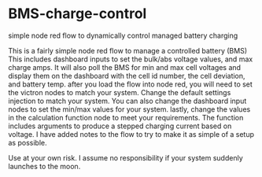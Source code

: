 # BMS-charge-control
simple node red flow to dynamically control managed battery charging

This is a fairly simple node red flow to manage a controlled battery (BMS)
This includes dashboard inputs to set the bulk/abs voltage values, and max charge amps.
It will also poll the BMS for min and max cell voltages and display them on the dashboard with the cell id number, the cell deviation, and battery temp.
after you load the flow into node red, you will need to set the victron nodes to match your system.
Change the default settings injection to match your system. You can also change the dashboard input nodes to set the min/max values for your system.
lastly, change the values in the calculation function node to meet your requirements. The function includes arguments to produce a stepped charging current based on voltage.
I have added notes to the flow to try to make it as simple of a setup as possible.

Use at your own risk. I assume no responsibility if your system suddenly launches to the moon.
